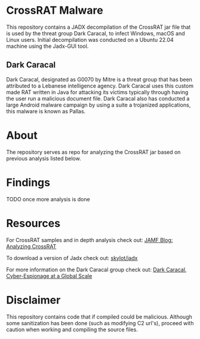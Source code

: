 # CrossRAT Malware
This repository contains a JADX decompilation of the CrossRAT jar file that is used by the threat group Dark Caracal, to infect Windows, macOS and Linux users. Initial decompilation was conducted on a Ubuntu 22.04 machine using the Jadx-GUI tool. 

## Dark Caracal 
Dark Caracal, designated as G0070 by Mitre is a threat group that has been attributed to a Lebanese intelligence agency. Dark Caracal uses this custom made RAT written in Java for attacking its victims typically through having the user run a malicious document file. Dark Caracal also has conducted a large Android malware campaign by using a suite a trojanized applications, this malware is known as Pallas. 

# About
The repository serves as repo for analyzing the CrossRAT jar based on previous analysis listed below. 

# Findings 
TODO once more analysis is done

# Resources 
For CrossRAT samples and in depth analysis check out: [JAMF Blog: Analyzing CrossRAT](https://www.jamf.com/blog/analyzing-crossrat/)

To download a version of Jadx check out: [skylot/jadx](https://github.com/skylot/jadx)

For more information on the Dark Caracal group check out: [Dark Caracal, Cyber-Espionage at a Global Scale](https://info.lookout.com/rs/051-ESQ-475/images/Lookout_Dark-Caracal_srr_20180118_us_v.1.0.pdf)

# Disclaimer
This repository contains code that if compiled could be malicious. Although some sanitization has been done (such as modifying C2 url's), proceed with caution when working and compiling the source files. 
